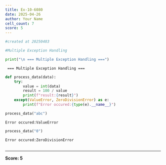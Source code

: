```yaml
---
title: Ex-10-6080
date: 2025-04-26
author: Your Name
cell_count: 7
score: 5
---
```


```python
#created at 20250403
```


```python
#Multiple Exception Handling
```


```python
print("\n === Multiple Exception Handling ===")
```

    
     === Multiple Exception Handling ===



```python
def process_data(data):
    try:
        value = int(data)
        result = 100 / value
        print(f"result:{result}")
    except(ValueError, ZeroDivisionError) as e:
        print(f"Error occured:{type(e).__name__}")
```


```python
process_data("abc")
```

    Error occured:ValueError



```python
process_data("0")
```

    Error occured:ZeroDivisionError



```python

```


---
**Score: 5**